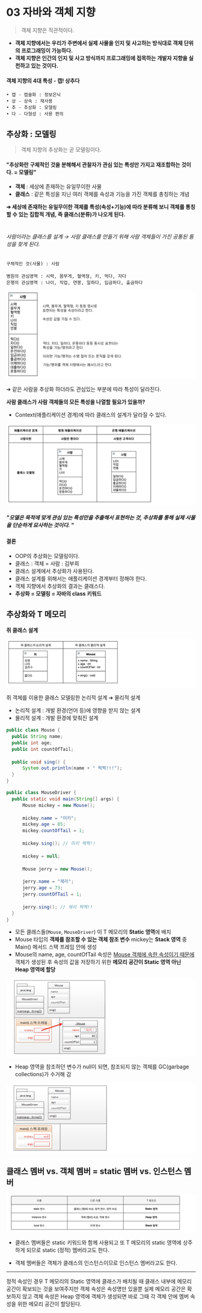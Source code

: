 # 03 자바와 객체 지향 

> 객체 지향은 직관적이다. 

- **객체 지향에서는 우리가 주변에서 실제 사물을 인지 및 사고하는 방식대로 객체 단위의 프로그래밍이 가능하다.**
- **객체 지향은 인간의 인지 및 사고 방식까지 프로그래밍에 접목하는 개발자 지향을 실천하고 있는 것이다.**



#### 객체 지향의 4대 특성 - 캡! 상추다

```
• 캡 - 캡슐화 : 정보은닉
• 상 - 상속 : 재사용
• 추 - 추상화 : 모델링
• 다 - 다형성 : 사용 편의 
```



## 추상화 : 모델링

> 객체 지향의 추상화는 곧 모델링이다.



#### "추상화란 구체적인 것을 분해해서 관찰자가 관심 있는 특성만 가지고 재조합하는 것이다. = 모델링"

- **객체** : 세상에 존재하는 유일무이한 사물 
- **클래스** : 같은 특성을 지닌 여러 객체를 속성과 기능을 가진 객체를 총칭하는 개념

**➔ 세상에 존재하는 유일무이한 객체를 특성(속성+기능)에 따라 분류해 보니 객체를 통칭할 수 있는 집합적 개념, 즉 클래스(분류)가 나오게 된다.**

#

###### 사람이라는 클래스를 설계 → 사람 클래스를 만들기 위해 사람 객체들이 가진 공통된 틍성을 찾게 된다.

```
구체적인 것(사물) : 사람

병원의 관심영역 : 시력, 몸무게, 혈액형, 키, 먹다, 자다
은행의 관심영역 : 나이, 직업, 연봉, 일하다, 입금하다, 출금하다
```

![3-1](images/3-1.png)

➔ 같은 사람을 추상화 하더라도 관심있는 부분에 따라 특성이 달라진다.



**사람 클래스가 사람 객체들의 모든 특성을 나열할 필요가 있을까?** 

- Context(애플리케이션 경계)에 따라 클래스의 설계가 달라질 수 있다.

![3-2](images/3-2.png)

##### "모델은 목적에 맞게 관심 있는 특성만을 추출해서 표현하는 것, 추상화를 통해 실제 사물을 단순하게 묘사하는 것이다. "



#### 결론

- OOP의 추상화는 모델링이다.
- 클래스 : 객체 = 사람 : 김부희
- 클래스 설계에서 추상화가 사용된다.
- 클래스 설계를 위해서는 애플리케이션 경계부터 정해야 한다.
- 객체 지향에서 추상화의 결과는 클래스다.
- **추상화 = 모델링 = 자바의 class 키워드** 





## 추상화와 T 메모리 

**쥐 클래스 설계** 

![3-3](images/3-3.png)

쥐 객체를 이용한 클래스 모델링한 논리적 설계 ➔ 물리적 설계

- 논리적 설계 : 개발 환경(언어 등)에 영향을 받지 않는 설계
- 물리적 설계 : 개발 환경에 맞춰진 설계 



```java
public class Mouse {
  public String name;
  public int age;
  public int countOfTail;

  public void sing() {
      System.out.println(name + " 찍찍!!!");
  }
}
```

```java
public class MouseDriver {
  public static void main(String[] args) {
      Mouse mickey = new Mouse();

      mickey.name = "미키";
      mickey.age = 85;
      mickey.countOfTail = 1;

      mickey.sing(); // 미키 찍찍!!

      mickey = null;

      Mouse jerry = new Mouse();

      jerry.name = "제리";
      jerry.age = 73;
      jerry.countOfTail = 1;

      jerry.sing(); // 제리 찍찍!!
  }
}
```

- 모든 클래스들(`Mouse`, `MouseDriver`) 이 T 메모리의 **Static 영역**에 배치
- Mouse 타입의 **객체를 참조할 수 있는 객체 참조 변수** mickey는 **Stack 영역** 중 Main() 메서드 스택 프레임 안에 생성
- Mouse의 name, age, countOfTail 속성은 <u>Mouse 객체에 속한 속성이기 때문에</u> 객체가 생성된 후 속성의 값을 저장하기 위한 **메모리 공간이 Static 영역 아닌 Heap 영역에 할당**

![3-5](images/3-5.png)

- Heap 영역을 참조하던 변수가 null이 되면, 참조되지 않는 객체를 GC(garbage collections)가 수거해 감

![3-6](images/3-6.png)





## 클래스 멤버 vs. 객체 멤버 = static 멤버 vs. 인스턴스 멤버 

![3-4](images/3-4.png)

- 클래스 멤버들은 static 키워드와 함께 사용되고 또 T 메모리의 static 영역에 상주하게 되므로 static (정적) 멤버라고도 한다.

- 객체 멤버들은 객체가 클래스의 인스턴스이므로 인스턴스 멤버라고도 한다.

---


정적 속성인 경우 T 메모리의 Static 영역에 클래스가 배치될 때 클래스 내부에 메모리 공간이 확보되는 것을 보여주지만
객체 속성은 속성명만 있을뿐 실제 메모리 공간은 확보하지 않고 객체 속성은 Heap 영역에 객체가 생성되면 바로 그때 각 객체 안에 멤버 속성을 위한 메모리 공간이 할당된다.


